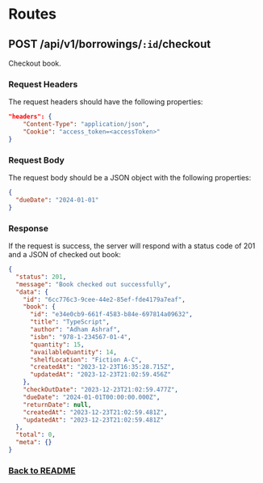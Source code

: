 # Routes

## POST /api/v1/borrowings/`:id`/checkout

Checkout book.

### Request Headers

The request headers should have the following properties:

```json
"headers": {
    "Content-Type": "application/json",
    "Cookie": "access_token=<accessToken>"
}
```

### Request Body

The request body should be a JSON object with the following properties:

```json
{
  "dueDate": "2024-01-01"
}
```

### Response

If the request is success, the server will respond with a status code of 201 and a JSON of checked out book:

```json
{
  "status": 201,
  "message": "Book checked out successfully",
  "data": {
    "id": "6cc776c3-9cee-44e2-85ef-fde4179a7eaf",
    "book": {
      "id": "e34e0cb9-661f-4583-b84e-697814a09632",
      "title": "TypeScript",
      "author": "Adham Ashraf",
      "isbn": "978-1-234567-01-4",
      "quantity": 15,
      "availableQuantity": 14,
      "shelfLocation": "Fiction A-C",
      "createdAt": "2023-12-23T16:35:28.715Z",
      "updatedAt": "2023-12-23T21:02:59.456Z"
    },
    "checkOutDate": "2023-12-23T21:02:59.477Z",
    "dueDate": "2024-01-01T00:00:00.000Z",
    "returnDate": null,
    "createdAt": "2023-12-23T21:02:59.481Z",
    "updatedAt": "2023-12-23T21:02:59.481Z"
  },
  "total": 0,
  "meta": {}
}
```

### [Back to README](../../README.md#borrowings)
